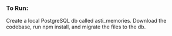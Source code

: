 ### To Run:
Create a local PostgreSQL db called asti_memories.
Download the codebase, run npm install, and migrate the files to the db.

